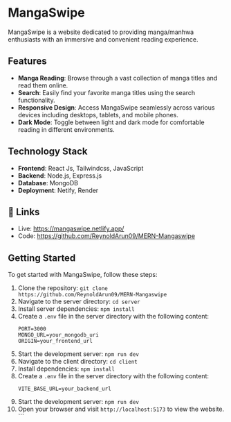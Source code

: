 # MangaSwipe

MangaSwipe is a website dedicated to providing manga/manhwa enthusiasts with an immersive and convenient reading experience.

## Features

- **Manga Reading**: Browse through a vast collection of manga titles and read them online.
- **Search**: Easily find your favorite manga titles using the search functionality.
- **Responsive Design**: Access MangaSwipe seamlessly across various devices including desktops, tablets, and mobile phones.
- **Dark Mode**: Toggle between light and dark mode for comfortable reading in different environments.

## Technology Stack

- **Frontend**: React Js, Tailwindcss, JavaScript
- **Backend**: Node.js, Express.js
- **Database**: MongoDB
- **Deployment**: Netify, Render


## 🔗 Links
- Live: https://mangaswipe.netlify.app/
- Code: https://github.com/ReynoldArun09/MERN-Mangaswipe

## Getting Started

To get started with MangaSwipe, follow these steps:

1. Clone the repository: `git clone https://github.com/ReynoldArun09/MERN-Mangaswipe`
2. Navigate to the server directory: `cd server`
3. Install server dependencies: `npm install`
4. Create a `.env` file in the server directory with the following content:
    ```
    PORT=3000
    MONGO_URL=your_mongodb_uri
    ORIGIN=your_frontend_url
    ```
5. Start the development server: `npm run dev`
6. Navigate to the client directory: `cd client`
7. Install dependencies: `npm install`
8. Create a `.env` file in the server directory with the following content:
    ```
    VITE_BASE_URL=your_backend_url
9. Start the development server: `npm run dev`
10. Open your browser and visit `http://localhost:5173` to view the website.   ```